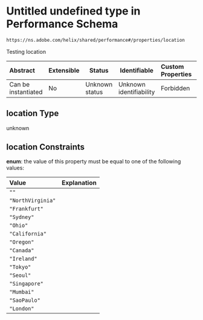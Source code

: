 # Untitled undefined type in Performance Schema

```txt
https://ns.adobe.com/helix/shared/performance#/properties/location
```

Testing location


| Abstract            | Extensible | Status         | Identifiable            | Custom Properties | Additional Properties | Access Restrictions | Defined In                                                                  |
| :------------------ | ---------- | -------------- | ----------------------- | :---------------- | --------------------- | ------------------- | --------------------------------------------------------------------------- |
| Can be instantiated | No         | Unknown status | Unknown identifiability | Forbidden         | Allowed               | none                | [performance.schema.json\*](performance.schema.json "open original schema") |

## location Type

unknown

## location Constraints

**enum**: the value of this property must be equal to one of the following values:

| Value             | Explanation |
| :---------------- | ----------- |
| `""`              |             |
| `"NorthVirginia"` |             |
| `"Frankfurt"`     |             |
| `"Sydney"`        |             |
| `"Ohio"`          |             |
| `"California"`    |             |
| `"Oregon"`        |             |
| `"Canada"`        |             |
| `"Ireland"`       |             |
| `"Tokyo"`         |             |
| `"Seoul"`         |             |
| `"Singapore"`     |             |
| `"Mumbai"`        |             |
| `"SaoPaulo"`      |             |
| `"London"`        |             |
